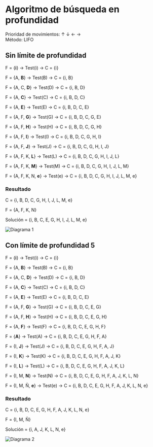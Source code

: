 # Algoritmo de búsqueda en profundidad
Prioridad de movimientos: ↑ ↓  ← →  
Método: LIFO
## Sin límite de profundidad
F = {**i**}  →  Test(i)  → C = {i}

F = {A, **B**}  →  Test(B)  → C = {i, B}

F = {A, C, **D**}  →  Test(D)  → C = {i, B, D}

F = {A, **C**}  →  Test(C)  → C = {i, B, D, C}

F = {A, **E**}  →  Test(E)  → C = {i, B, D, C, E}

F = {A, F, **G**}  →  Test(G)  → C = {i, B, D, C, G, E}

F = {A, F, **H**}  →  Test(H)  → C = {i, B, D, C, G, H}

F = {A, F, **I**}  →  Test(I)  → C = {i, B, D, C, G, H, I}

F = {A, F, **J**}  →  Test(J)  → C = {i, B, D, C, G, H, I, J}

F = {A, F, K, **L**}  →  Test(L)  → C = {i, B, D, C, G, H, I, J, L}

F = {A, F, K, **M**}  →  Test(M)  → C = {i, B, D, C, G, H, I, J, L, M}

F = {A, F, K, N, **e**}  →  Test(e)  → C = {i, B, D, C, G, H, I, J, L, M, e}

### Resultado
C = {i, B, D, C, G, H, I, J, L, M, e}

F = {A, F, K, N}

Solución = {i, B, C, E, G, H, I, J, L, M, e}

![Diagrama 1](/img/Diagrama1.1.png)

## Con límite de profundidad 5
F = {**i**}  →  Test(i)  → C = {i}

F = {A, **B**}  →  Test(B)  → C = {i, B}

F = {A, C, **D**}  →  Test(D)  → C = {i, B, D}

F = {A, **C**}  →  Test(C)  → C = {i, B, D, C}

F = {A, **E**}  →  Test(E)  → C = {i, B, D, C, E}

F = {A, F, **G**}  →  Test(G)  → C = {i, B, D, C, E, G}

F = {A, F, **H**}  →  Test(H)  → C = {i, B, D, C, E, G, H}

F = {A, **F**}  →  Test(F)  → C = {i, B, D, C, E, G, H, F}

F = {**A**}  →  Test(A)  → C = {i, B, D, C, E, G, H, F, A}

F = {I, **J**}  →  Test(J)  → C = {i, B, D, C, E, G, H, F, A, J}

F = {I, **K**}  →  Test(K)  → C = {i, B, D, C, E, G, H, F, A, J, K}

F = {I, **L**}  →  Test(L)  → C = {i, B, D, C, E, G, H, F, A, J, K, L}

F = {I, M, **N**}  →  Test(N)  → C = {i, B, D, C, E, G, H, F, A, J, K, L, N}

F = {I, M, Ñ, **e**}  →  Test(e)  → C = {i, B, D, C, E, G, H, F, A, J, K, L, N, e}

### Resultado
C = {i, B, D, C, E, G, H, F, A, J, K, L, N, e}

F = {I, M, Ñ}

Solución = {i, A, J, K, L, N, e}

![Diagrama 2](/img/Diagrama1.2.png)
